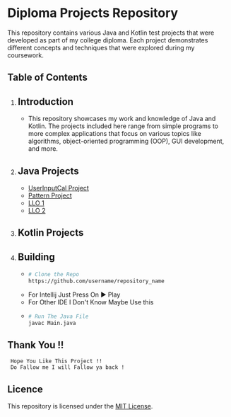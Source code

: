 # Diploma Projects Repository

This repository contains various Java and Kotlin test projects that were developed as part of my college diploma. Each project demonstrates different concepts and techniques that were explored during my coursework.

## Table of Contents

1. Introduction
   -
   - This repository showcases my work and knowledge of Java and Kotlin. The projects included here range from simple programs to more complex applications that focus on various topics like algorithms, object-oriented programming (OOP), GUI development, and more.
   
2. Java Projects
   -
   - [UserInputCal Project](https://github.com/Siddhesh2377/GPM-CLG-Test-Projects/blob/master/src/Projects/UserInputCal.java)
   - [Pattern Project](https://github.com/Siddhesh2377/GPM-CLG-Test-Projects/blob/master/src/Projects/PatternClass.java)
   - [LLO 1](https://github.com/Siddhesh2377/GPM-CLG-Test-Projects/tree/master/src/Practical/LLO1)
   - [LLO 2](https://github.com/Siddhesh2377/GPM-CLG-Test-Projects/tree/master/src/Practical/LLO2)
4. Kotlin Projects
   -

5. Building 
   -
   - ```bash
     # Clone the Repo
     https://github.com/username/repository_name
   - For Intellij Just Press On ▶️ Play
   - For Other IDE I Don't Know Maybe Use this 
   - ```bash
     # Run The Java File
     javac Main.java
     
## Thank You !!
   
     Hope You Like This Project !!
     Do Fallow me I will Fallow ya back !

## Licence

This repository is licensed under the [MIT License](LICENSE).